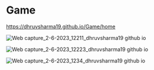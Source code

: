 # Game


https://dhruvsharma19.github.io/Game/home



![Web capture_2-6-2023_12211_dhruvsharma19 github io](https://github.com/DhruvSharma19/Game/assets/112254552/ccfa67fb-e8df-4342-a2f8-12539ff32f06)


![Web capture_2-6-2023_12223_dhruvsharma19 github io](https://github.com/DhruvSharma19/Game/assets/112254552/0bf1e721-c549-4545-8814-e38d9020ed9f)


![Web capture_2-6-2023_1234_dhruvsharma19 github io](https://github.com/DhruvSharma19/Game/assets/112254552/71a0bf77-5348-4917-84ef-364a49599433)
